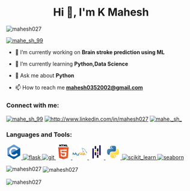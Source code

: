 
<h1 align="center">Hi 👋, I'm K Mahesh</h1>
<p align="left"> <img src="https://komarev.com/ghpvc/?username=mahesh027&label=Profile%20views&color=0e75b6&style=flat" alt="mahesh027" /> </p>

<p align="left"> <a href="https://twitter.com/mahe_sh_99" target="blank"><img src="https://img.shields.io/twitter/follow/mahe_sh_99?logo=twitter&style=for-the-badge" alt="mahe_sh_99" /></a> </p>

- 🔭 I’m currently working on **Brain stroke prediction using ML**

- 🌱 I’m currently learning **Python,Data Science**

- 💬 Ask me about **Python**

- 📫 How to reach me **mahesh0352002@gmail.com**

<h3 align="left">Connect with me:</h3>
<p align="left">
<a href="https://twitter.com/mahe_sh_99" target="blank"><img align="center" src="https://raw.githubusercontent.com/rahuldkjain/github-profile-readme-generator/master/src/images/icons/Social/twitter.svg" alt="mahe_sh_99" height="30" width="40" /></a>
<a href="https://linkedin.com/in/http://www.linkedin.com/in/mahesh027" target="blank"><img align="center" src="https://raw.githubusercontent.com/rahuldkjain/github-profile-readme-generator/master/src/images/icons/Social/linked-in-alt.svg" alt="http://www.linkedin.com/in/mahesh027" height="30" width="40" /></a>
<a href="https://instagram.com/mahe._sh_" target="blank"><img align="center" src="https://raw.githubusercontent.com/rahuldkjain/github-profile-readme-generator/master/src/images/icons/Social/instagram.svg" alt="mahe._sh_" height="30" width="40" /></a>
</p>

<h3 align="left">Languages and Tools:</h3>
<p align="left"> <a href="https://www.cprogramming.com/" target="_blank" rel="noreferrer"> <img src="https://raw.githubusercontent.com/devicons/devicon/master/icons/c/c-original.svg" alt="c" width="40" height="40"/> </a> <a href="https://flask.palletsprojects.com/" target="_blank" rel="noreferrer"> <img src="https://www.vectorlogo.zone/logos/pocoo_flask/pocoo_flask-icon.svg" alt="flask" width="40" height="40"/> </a> <a href="https://git-scm.com/" target="_blank" rel="noreferrer"> <img src="https://www.vectorlogo.zone/logos/git-scm/git-scm-icon.svg" alt="git" width="40" height="40"/> </a> <a href="https://www.w3.org/html/" target="_blank" rel="noreferrer"> <img src="https://raw.githubusercontent.com/devicons/devicon/master/icons/html5/html5-original-wordmark.svg" alt="html5" width="40" height="40"/> </a> <a href="https://www.mysql.com/" target="_blank" rel="noreferrer"> <img src="https://raw.githubusercontent.com/devicons/devicon/master/icons/mysql/mysql-original-wordmark.svg" alt="mysql" width="40" height="40"/> </a> <a href="https://pandas.pydata.org/" target="_blank" rel="noreferrer"> <img src="https://raw.githubusercontent.com/devicons/devicon/2ae2a900d2f041da66e950e4d48052658d850630/icons/pandas/pandas-original.svg" alt="pandas" width="40" height="40"/> </a> <a href="https://www.python.org" target="_blank" rel="noreferrer"> <img src="https://raw.githubusercontent.com/devicons/devicon/master/icons/python/python-original.svg" alt="python" width="40" height="40"/> </a> <a href="https://scikit-learn.org/" target="_blank" rel="noreferrer"> <img src="https://upload.wikimedia.org/wikipedia/commons/0/05/Scikit_learn_logo_small.svg" alt="scikit_learn" width="40" height="40"/> </a> <a href="https://seaborn.pydata.org/" target="_blank" rel="noreferrer"> <img src="https://seaborn.pydata.org/_images/logo-mark-lightbg.svg" alt="seaborn" width="40" height="40"/> </a> </p>

<p><img align="left" src="https://github-readme-stats.vercel.app/api/top-langs?username=mahesh027&show_icons=true&locale=en&layout=compact" alt="mahesh027" /></p>

<p>&nbsp;<img align="center" src="https://github-readme-stats.vercel.app/api?username=mahesh027&show_icons=true&locale=en" alt="mahesh027" /></p>

<p><img align="center" src="https://github-readme-streak-stats.herokuapp.com/?user=mahesh027&" alt="mahesh027" /></p>

